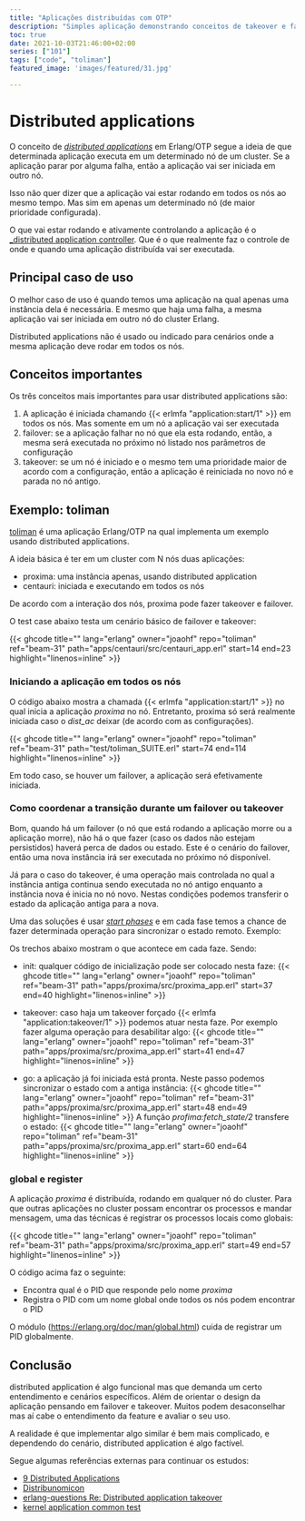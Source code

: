 ```yaml
---
title: "Aplicações distribuídas com OTP"
description: "Simples aplicação demonstrando conceitos de takeover e failover"
toc: true
date: 2021-10-03T21:46:00+02:00
series: ["101"] 
tags: ["code", "toliman"]
featured_image: 'images/featured/31.jpg'

---
```


# Distributed applications

O conceito de [_distributed applications_](https://erlang.org/doc/design_principles/distributed_applications.html) em Erlang/OTP segue a ideia de que determinada
aplicação executa em um determinado nó de um cluster. Se a aplicação parar por alguma falha,
então a aplicação vai ser iniciada em outro nó.

Isso não quer dizer que a aplicação vai estar rodando em todos os nós ao mesmo tempo. Mas
sim em apenas um determinado nó (de maior prioridade configurada).

O que vai estar rodando e ativamente
controlando a aplicação é o [_distributed application controller](https://github.com/erlang/otp/blob/master/lib/kernel/src/dist_ac.erl). Que é o que realmente faz o controle de onde e quando uma aplicação
distribuída vai ser executada.

## Principal caso de uso

O melhor caso de uso é quando temos uma aplicação na qual apenas uma instância dela é
 necessária. E mesmo que haja uma falha, a mesma aplicação vai ser iniciada em outro nó do cluster
 Erlang.

Distributed applications não é usado ou indicado para cenários onde a mesma aplicação deve rodar
em todos os nós.

## Conceitos importantes

Os três conceitos mais importantes para usar distributed applications são:

1. A aplicação é iniciada chamando {{< erlmfa "application:start/1" >}} em todos os nós. Mas somente em um nó a aplicação vai ser executada
2. failover: se a aplicação falhar no nó que ela esta rodando, então, a mesma será executada no próximo nó listado nos parâmetros de configuração
3. takeover: se um nó é iniciado e o mesmo tem uma prioridade maior de acordo com a configuração, então a aplicação é reiniciada no novo nó e parada no nó antigo.

## Exemplo: toliman

[toliman](https://github.com/joaohf/toliman) é uma aplicação Erlang/OTP na qual implementa um exemplo usando distributed applications.

A ideia básica é ter em um cluster com N nós duas aplicações:

* proxima: uma instância apenas, usando distributed application
* centauri: iniciada e executando em todos os nós

De acordo com a interação dos nós, proxima pode fazer takeover e failover.

O test case abaixo testa um cenário básico de failover e takeover:

{{< ghcode title="" lang="erlang" owner="joaohf" repo="toliman" ref="beam-31" path="apps/centauri/src/centauri_app.erl" start=14 end=23 highlight="linenos=inline" >}}

### Iniciando a aplicação em todos os nós

O código abaixo mostra a chamada {{< erlmfa "application:start/1" >}} no qual inicia a aplicação _proxima_ no nó. Entretanto, proxima só será realmente iniciada caso o _dist\_ac_ deixar (de acordo com as configurações).

{{< ghcode title="" lang="erlang" owner="joaohf" repo="toliman" ref="beam-31" path="test/toliman_SUITE.erl" start=74 end=114 highlight="linenos=inline" >}}

Em todo caso, se houver um failover, a aplicação será efetivamente iniciada.

### Como coordenar a transição durante um failover ou takeover 

Bom, quando há um failover (o nó que está rodando a aplicação morre ou a aplicação morre), não há o que fazer (caso os dados não estejam persistidos) haverá perca de dados ou estado. Este é o cenário do failover, então uma nova instância irá ser executada no próximo nó disponível.

Já para o caso do takeover, é uma operação mais controlada no qual a instância antiga continua sendo executada no nó antigo enquanto a instância nova é inicia no nó novo. Nestas condições podemos transferir o estado da aplicação antiga para a nova.

Uma das soluções é usar [_start phases_](https://erlang.org/doc/design_principles/included_applications.html#synchronizing-processes-during-startup) e em cada fase temos a chance de fazer determinada operação para sincronizar o estado remoto. Exemplo:

Os trechos abaixo mostram o que acontece em cada faze. Sendo:

* init: qualquer código de inicialização pode ser colocado nesta faze:
{{< ghcode title="" lang="erlang" owner="joaohf" repo="toliman" ref="beam-31" path="apps/proxima/src/proxima_app.erl" start=37 end=40 highlight="linenos=inline" >}}

* takeover: caso haja um takeover forçado {{< erlmfa "application:takeover/1" >}} podemos atuar nesta faze. Por exemplo fazer alguma operação para desabilitar algo:
{{< ghcode title="" lang="erlang" owner="joaohf" repo="toliman" ref="beam-31" path="apps/proxima/src/proxima_app.erl" start=41 end=47 highlight="linenos=inline" >}}

* go: a aplicação já foi iniciada está pronta. Neste passo podemos sincronizar o estado com a antiga instância:
{{< ghcode title="" lang="erlang" owner="joaohf" repo="toliman" ref="beam-31" path="apps/proxima/src/proxima_app.erl" start=48 end=49 highlight="linenos=inline" >}}
A função _profima:fetch_state/2_ transfere o estado:
{{< ghcode title="" lang="erlang" owner="joaohf" repo="toliman" ref="beam-31" path="apps/proxima/src/proxima_app.erl" start=60 end=64 highlight="linenos=inline" >}}

### global e register

A aplicação _proxima_ é distribuída, rodando em qualquer nó do cluster. Para que outras aplicações no cluster possam encontrar os processos e mandar mensagem, uma das técnicas é registrar os processos locais como globais:

{{< ghcode title="" lang="erlang" owner="joaohf" repo="toliman" ref="beam-31" path="apps/proxima/src/proxima_app.erl" start=49 end=57 highlight="linenos=inline" >}}

O código acima faz o seguinte:

* Encontra qual é o PID que responde pelo nome _proxima_
* Registra o PID com um nome global onde todos os nós podem encontrar o PID

O módulo (https://erlang.org/doc/man/global.html) cuida de registrar um PID globalmente.

## Conclusão

distributed application é algo funcional mas que demanda um certo entendimento e cenários específicos. Além de orientar o design da aplicação pensando em failover e takeover. Muitos podem desaconselhar mas aí cabe o entendimento da feature e avaliar o seu uso.

A realidade é que implementar algo similar é bem mais complicado, e dependendo do cenário, distributed application é algo factível.

Segue algumas referências externas para continuar os estudos:

* [9 Distributed Applications](https://erlang.org/doc/design_principles/distributed_applications.html)
* [Distribunomicon](https://learnyousomeerlang.com/distribunomicon)
* [erlang-questions Re: Distributed application takeover](http://erlang.org/pipermail/erlang-questions/2011-March/057323.html)
* [kernel application common test](https://github.com/erlang/otp/blob/master/lib/kernel/test/application_SUITE.erl)
